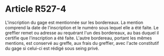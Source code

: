 # Article R527-4

L'inscription du gage est mentionnée sur les bordereaux. La mention comprend la date de l'inscription et le numéro sous lequel elle a été faite.   Le greffier remet ou adresse au requérant l'un des bordereaux, au bas duquel il certifie que l'inscription a été faite.   L'autre bordereau, portant les mêmes mentions, est conservé au greffe, aux frais du greffier, avec l'acte constitutif du gage si celui-ci est rédigé sous seing privé.